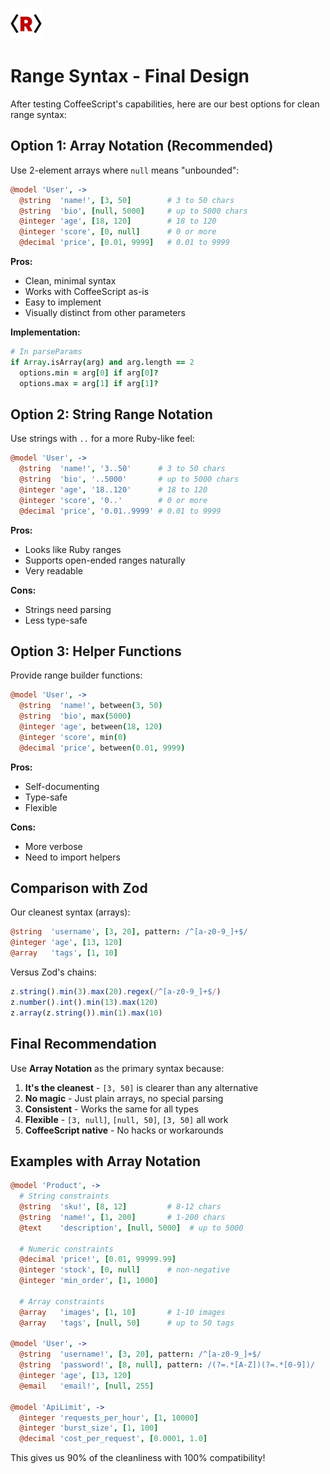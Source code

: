 <img src="/logo.png" style="width:50px" /> <br>

# Range Syntax - Final Design

After testing CoffeeScript's capabilities, here are our best options for clean range syntax:

## Option 1: Array Notation (Recommended)

Use 2-element arrays where `null` means "unbounded":

```coffeescript
@model 'User', ->
  @string  'name!', [3, 50]        # 3 to 50 chars
  @string  'bio', [null, 5000]     # up to 5000 chars
  @integer 'age', [18, 120]        # 18 to 120
  @integer 'score', [0, null]      # 0 or more
  @decimal 'price', [0.01, 9999]   # 0.01 to 9999
```

**Pros:**
- Clean, minimal syntax
- Works with CoffeeScript as-is
- Easy to implement
- Visually distinct from other parameters

**Implementation:**
```coffeescript
# In parseParams
if Array.isArray(arg) and arg.length == 2
  options.min = arg[0] if arg[0]?
  options.max = arg[1] if arg[1]?
```

## Option 2: String Range Notation

Use strings with `..` for a more Ruby-like feel:

```coffeescript
@model 'User', ->
  @string  'name!', '3..50'      # 3 to 50 chars
  @string  'bio', '..5000'       # up to 5000 chars
  @integer 'age', '18..120'      # 18 to 120
  @integer 'score', '0..'        # 0 or more
  @decimal 'price', '0.01..9999' # 0.01 to 9999
```

**Pros:**
- Looks like Ruby ranges
- Supports open-ended ranges naturally
- Very readable

**Cons:**
- Strings need parsing
- Less type-safe

## Option 3: Helper Functions

Provide range builder functions:

```coffeescript
@model 'User', ->
  @string  'name!', between(3, 50)
  @string  'bio', max(5000)
  @integer 'age', between(18, 120)
  @integer 'score', min(0)
  @decimal 'price', between(0.01, 9999)
```

**Pros:**
- Self-documenting
- Type-safe
- Flexible

**Cons:**
- More verbose
- Need to import helpers

## Comparison with Zod

Our cleanest syntax (arrays):
```coffeescript
@string  'username', [3, 20], pattern: /^[a-z0-9_]+$/
@integer 'age', [13, 120]
@array   'tags', [1, 10]
```

Versus Zod's chains:
```typescript
z.string().min(3).max(20).regex(/^[a-z0-9_]+$/)
z.number().int().min(13).max(120)
z.array(z.string()).min(1).max(10)
```

## Final Recommendation

Use **Array Notation** as the primary syntax because:

1. **It's the cleanest** - `[3, 50]` is clearer than any alternative
2. **No magic** - Just plain arrays, no special parsing
3. **Consistent** - Works the same for all types
4. **Flexible** - `[3, null]`, `[null, 50]`, `[3, 50]` all work
5. **CoffeeScript native** - No hacks or workarounds

## Examples with Array Notation

```coffeescript
@model 'Product', ->
  # String constraints
  @string  'sku!', [8, 12]         # 8-12 chars
  @string  'name!', [1, 200]       # 1-200 chars
  @text    'description', [null, 5000]  # up to 5000

  # Numeric constraints
  @decimal 'price!', [0.01, 99999.99]
  @integer 'stock', [0, null]      # non-negative
  @integer 'min_order', [1, 1000]

  # Array constraints
  @array   'images', [1, 10]       # 1-10 images
  @array   'tags', [null, 50]      # up to 50 tags

@model 'User', ->
  @string  'username!', [3, 20], pattern: /^[a-z0-9_]+$/
  @string  'password!', [8, null], pattern: /(?=.*[A-Z])(?=.*[0-9])/
  @integer 'age', [13, 120]
  @email   'email!', [null, 255]

@model 'ApiLimit', ->
  @integer 'requests_per_hour', [1, 10000]
  @integer 'burst_size', [1, 100]
  @decimal 'cost_per_request', [0.0001, 1.0]
```

This gives us 90% of the cleanliness with 100% compatibility!